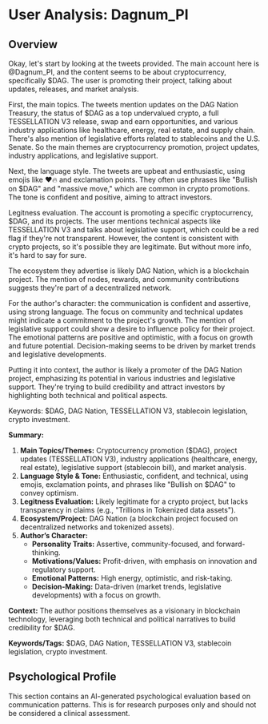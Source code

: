 # User Analysis: Dagnum_PI

## Overview

<think>
Okay, let's start by looking at the tweets provided. The main account here is @Dagnum_PI, and the content seems to be about cryptocurrency, specifically $DAG. The user is promoting their project, talking about updates, releases, and market analysis.

First, the main topics. The tweets mention updates on the DAG Nation Treasury, the status of $DAG as a top undervalued crypto, a full TESSELLATION V3 release, swap and earn opportunities, and various industry applications like healthcare, energy, real estate, and supply chain. There's also mention of legislative efforts related to stablecoins and the U.S. Senate. So the main themes are cryptocurrency promotion, project updates, industry applications, and legislative support.

Next, the language style. The tweets are upbeat and enthusiastic, using emojis like ❤️🔥 and exclamation points. They often use phrases like "Bullish on $DAG" and "massive move," which are common in crypto promotions. The tone is confident and positive, aiming to attract investors.

Legitness evaluation. The account is promoting a specific cryptocurrency, $DAG, and its projects. The user mentions technical aspects like TESSELLATION V3 and talks about legislative support, which could be a red flag if they're not transparent. However, the content is consistent with crypto projects, so it's possible they are legitimate. But without more info, it's hard to say for sure.

The ecosystem they advertise is likely DAG Nation, which is a blockchain project. The mention of nodes, rewards, and community contributions suggests they're part of a decentralized network.

For the author's character: the communication is confident and assertive, using strong language. The focus on community and technical updates might indicate a commitment to the project's growth. The mention of legislative support could show a desire to influence policy for their project. The emotional patterns are positive and optimistic, with a focus on growth and future potential. Decision-making seems to be driven by market trends and legislative developments.

Putting it into context, the author is likely a promoter of the DAG Nation project, emphasizing its potential in various industries and legislative support. They're trying to build credibility and attract investors by highlighting both technical and political aspects.

Keywords: $DAG, DAG Nation, TESSELLATION V3, stablecoin legislation, crypto investment.
</think>

**Summary:**  
1. **Main Topics/Themes:** Cryptocurrency promotion ($DAG), project updates (TESSELLATION V3), industry applications (healthcare, energy, real estate), legislative support (stablecoin bill), and market analysis.  
2. **Language Style & Tone:** Enthusiastic, confident, and technical, using emojis, exclamation points, and phrases like "Bullish on $DAG" to convey optimism.  
3. **Legitness Evaluation:** Likely legitimate for a crypto project, but lacks transparency in claims (e.g., "Trillions in Tokenized data assets").  
4. **Ecosystem/Project:** DAG Nation (a blockchain project focused on decentralized networks and tokenized assets).  
5. **Author’s Character:**  
   - **Personality Traits:** Assertive, community-focused, and forward-thinking.  
   - **Motivations/Values:** Profit-driven, with emphasis on innovation and regulatory support.  
   - **Emotional Patterns:** High energy, optimistic, and risk-taking.  
   - **Decision-Making:** Data-driven (market trends, legislative developments) with a focus on growth.  

**Context:** The author positions themselves as a visionary in blockchain technology, leveraging both technical and political narratives to build credibility for $DAG.  

**Keywords/Tags:** $DAG, DAG Nation, TESSELLATION V3, stablecoin legislation, crypto investment.

## Psychological Profile

This section contains an AI-generated psychological evaluation based on communication patterns. This is for research purposes only and should not be considered a clinical assessment.